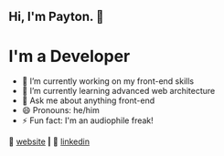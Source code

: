 ## Hi, I'm Payton. 👋

# I'm a Developer

- 🔭 I’m currently working on my front-end skills
- 🌱 I’m currently learning advanced web architecture
- 💬 Ask me about anything front-end
- 😄 Pronouns: he/him
- ⚡ Fun fact: I'm an audiophile freak!

🏡 [website][website] **|**
👔 [linkedin][linkedin]

[website]: https://payton-burr.github.io
[linkedin]: https://www.linkedin.com/in/payton-burr
